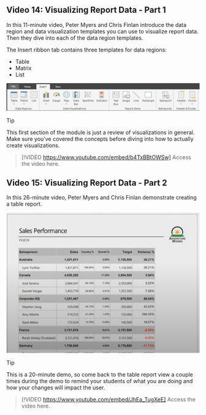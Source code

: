 ## Video 14: Visualizing Report Data - Part 1
In this 11-minute video, Peter Myers and Chris Finlan introduce the data region and data visualization templates you can use to visualize report data. Then they dive into each of the data region templates.

The Insert ribbon tab contains three templates for data regions:
- Table
- Matrix
- List

![Ribbon tab links to templates](../media/insert-ribbon-tab.png)

> [!TIP]
> This first section of the module is just a review of visualizations in general. Make sure you've covered the concepts before diving into how to actually create visualizations. 

> [!VIDEO https://www.youtube.com/embed/b4TxBBtOWSw]
> Access the video here.



## Video 15: Visualizing Report Data - Part 2
In this 26-minute video, Peter Myers and Chris Finlan demonstrate creating a table report.



![alt text for image](../media/sales-performance.png)

> [!TIP]
> This is a 20-minute demo, so come back to the table report view a couple times during the demo to remind your students of what you are doing and how your changes will impact the user.

> [!VIDEO https://www.youtube.com/embed/JhEa_TugXeE]
> Access the video here.